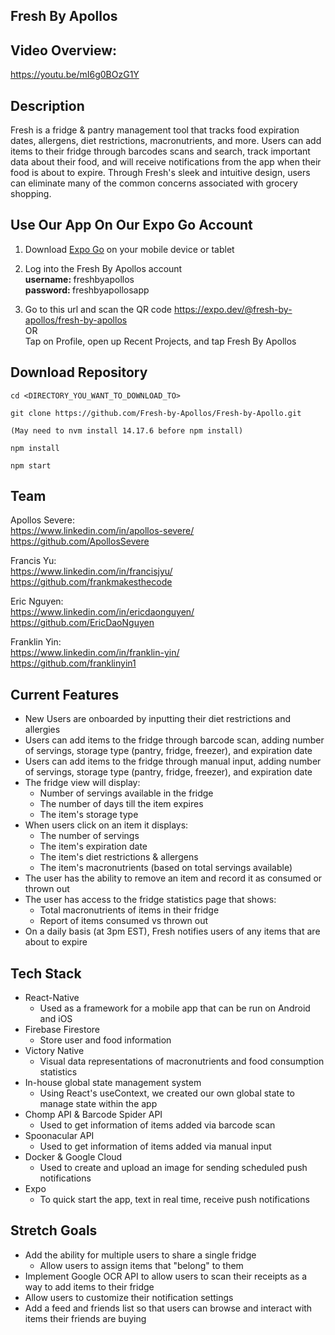 ## Fresh By Apollos


## Video Overview:
https://youtu.be/mI6g0BOzG1Y

## Description

Fresh is a fridge & pantry management tool that tracks food expiration dates, allergens, diet restrictions, macronutrients, and more. Users can add items to their fridge through barcodes scans and search, track important data about their food, and will receive notifications from the app when their food is about to expire. Through Fresh's sleek and intuitive design, users can eliminate many of the common concerns associated with grocery shopping.

## Use Our App On Our Expo Go Account

1. Download <a href="https://expo.dev/client">Expo Go</a> on your mobile device or tablet

2. Log into the Fresh By Apollos account
   <br /> <strong > username: </strong> freshbyapollos
   <br /> <strong > password: </strong> freshbyapollosapp
3. Go to this url and scan the QR code https://expo.dev/@fresh-by-apollos/fresh-by-apollos
   <br /> OR <br />
   Tap on Profile, open up Recent Projects, and tap Fresh By Apollos

## Download Repository

```
cd <DIRECTORY_YOU_WANT_TO_DOWNLOAD_TO>

git clone https://github.com/Fresh-by-Apollos/Fresh-by-Apollo.git

(May need to nvm install 14.17.6 before npm install)

npm install

npm start
```

## Team

Apollos Severe: <br/>
https://www.linkedin.com/in/apollos-severe/ <br />
https://github.com/ApollosSevere

Francis Yu: <br />
https://www.linkedin.com/in/francisjyu/ <br />
https://github.com/frankmakesthecode

Eric Nguyen: <br />
https://www.linkedin.com/in/ericdaonguyen/ <br />
https://github.com/EricDaoNguyen

Franklin Yin: <br />
https://www.linkedin.com/in/franklin-yin/ <br />
https://github.com/franklinyin1

## Current Features

- New Users are onboarded by inputting their diet restrictions and allergies
- Users can add items to the fridge through barcode scan, adding number of servings, storage type (pantry, fridge, freezer), and expiration date
- Users can add items to the fridge through manual input, adding number of servings, storage type (pantry, fridge, freezer), and expiration date
- The fridge view will display:
  - Number of servings available in the fridge
  - The number of days till the item expires
  - The item's storage type
- When users click on an item it displays:
  - The number of servings
  - The item's expiration date
  - The item's diet restrictions & allergens
  - The item's macronutrients (based on total servings available)
- The user has the ability to remove an item and record it as consumed or thrown out
- The user has access to the fridge statistics page that shows:
  - Total macronutrients of items in their fridge
  - Report of items consumed vs thrown out
- On a daily basis (at 3pm EST), Fresh notifies users of any items that are about to expire

## Tech Stack

- React-Native
  - Used as a framework for a mobile app that can be run on Android and iOS
- Firebase Firestore
  - Store user and food information
- Victory Native
  - Visual data representations of macronutrients and food consumption statistics
- In-house global state management system
  - Using React's useContext, we created our own global state to manage state within the app
- Chomp API & Barcode Spider API
  - Used to get information of items added via barcode scan
- Spoonacular API
  - Used to get information of items added via manual input
- Docker & Google Cloud
  - Used to create and upload an image for sending scheduled push notifications
- Expo
  - To quick start the app, text in real time, receive push notifications

## Stretch Goals

- Add the ability for multiple users to share a single fridge
  - Allow users to assign items that "belong" to them
- Implement Google OCR API to allow users to scan their receipts as a way to add items to their fridge
- Allow users to customize their notification settings
- Add a feed and friends list so that users can browse and interact with items their friends are buying
